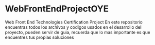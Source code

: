 # WebFrontEndProjectOYE
 Web Front End Technologies Certification Project
En este repositorio encuentras todos los archivos y codigos usados en el desarrollo del proyecto, 
pueden servir de guia, recuerda que lo mas importante es que encuentres tus propias soluciones
